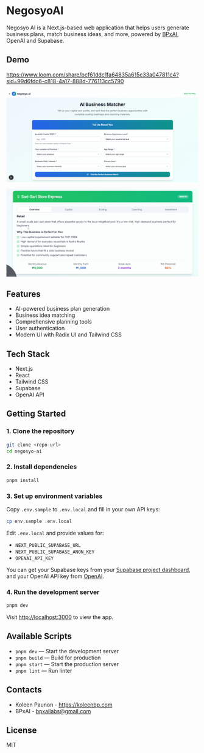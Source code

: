 # NegosyoAI

Negosyo AI is a Next.js-based web application that helps users generate business plans, match business ideas, and more, powered by [BPxAI](https://bpxai.com), OpenAI and Supabase.

## Demo

https://www.loom.com/share/bcf61ddc1fa64835a615c33a047811c4?sid=99d6fdc6-c818-4a17-888d-776113cc5790

![AI Matcher](image.png)

![Business suggestions](image-1.png)

## Features

- AI-powered business plan generation
- Business idea matching
- Comprehensive planning tools
- User authentication
- Modern UI with Radix UI and Tailwind CSS

## Tech Stack

- Next.js
- React
- Tailwind CSS
- Supabase
- OpenAI API

## Getting Started

### 1. Clone the repository

```bash
git clone <repo-url>
cd negosyo-ai
```

### 2. Install dependencies

```bash
pnpm install
```

### 3. Set up environment variables

Copy `.env.sample` to `.env.local` and fill in your own API keys:

```bash
cp env.sample .env.local
```

Edit `.env.local` and provide values for:

- `NEXT_PUBLIC_SUPABASE_URL`
- `NEXT_PUBLIC_SUPABASE_ANON_KEY`
- `OPENAI_API_KEY`

You can get your Supabase keys from your [Supabase project dashboard](https://app.supabase.com/), and your OpenAI API key from [OpenAI](https://platform.openai.com/account/api-keys).

### 4. Run the development server

```bash
pnpm dev
```

Visit [http://localhost:3000](http://localhost:3000) to view the app.

## Available Scripts

- `pnpm dev` — Start the development server
- `pnpm build` — Build for production
- `pnpm start` — Start the production server
- `pnpm lint` — Run linter

## Contacts

- Koleen Paunon - https://koleenbp.com
- BPxAI - bpxailabs@gmail.com

## License

MIT
